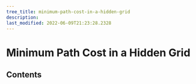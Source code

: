 ```yaml
---
tree_title: minimum-path-cost-in-a-hidden-grid
description: 
last_modified: 2022-06-09T21:23:28.2328
---
```


# Minimum Path Cost in a Hidden Grid

## Contents
